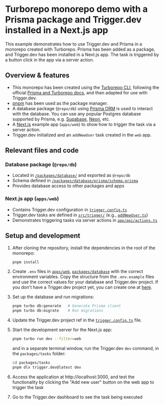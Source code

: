 # Turborepo monorepo demo with a Prisma package and Trigger.dev installed in a Next.js app

This example demonstrates how to use Trigger.dev and Prisma in a monorepo created with Turborepo. Prisma has been added as a package, and Trigger.dev has been installed in a Next.js app. The task is triggered by a button click in the app via a server action.

## Overview & features

- This monorepo has been created using the [Turborepo CLI](https://turbo.build/repo), following the official [Prisma and Turborepo docs](https://www.prisma.io/docs/guides/turborepo), and then adapted for use with Trigger.dev.
- [pnpm](https://pnpm.io/) has been used as the package manager.
- A database package (`@repo/db`) using [Prisma ORM](https://www.prisma.io/docs/orm/) is used to interact with the database. You can use any popular Postgres database supported by Prisma, e.g. [Supabase](https://supabase.com/), [Neon](https://neon.tech/), etc.
- A [Next.js](https://nextjs.org/) example app (`apps/web`) to show how to trigger the task via a server action.
- Trigger.dev initialized and an `addNewUser` task created in the `web` app.

## Relevant files and code

### Database package (`@repo/db`)

- Located in [`/packages/database/`](./packages/database/) and exported as `@repo/db`
- Schema defined in [`/packages/database/prisma/schema.prisma`](./packages/database/prisma/schema.prisma)
- Provides database access to other packages and apps

### Next.js app (`apps/web`)

- Contains Trigger.dev configuration in [`trigger.config.ts`](./apps/web/trigger.config.ts)
- Trigger.dev tasks are defined in [`src/trigger/`](./apps/web/src/trigger/) (e.g., [`addNewUser.ts`](./apps/web/src/trigger/addNewUser.ts))
- Demonstrates triggering tasks via server actions in [`app/api/actions.ts`](./apps/web/app/api/actions.ts)

## Setup and development

1. After cloning the repository, install the dependencies in the root of the monorepo:

   ```bash
   pnpm install
   ```

2. Create `.env` files in [`apps/web`](./apps/web), [`packages/database`](./packages/database) with the correct environment variables. Copy the structure from the `.env.example` files and use the correct values for your database and Trigger.dev project. If you don't have a Trigger.dev project yet, you can create one at [here](https://cloud.trigger.dev/).
3. Set up the database and run migrations:

   ```bash
   pnpm turbo db:generate   # Generate Prisma client
   pnpm turbo db:migrate    # Run migrations
   ```

4. Update the Trigger.dev project ref in the [`trigger.config.ts`](./apps/web/trigger.config.ts) file.

5. Start the development server for the Next.js app:

   ```bash
   pnpm turbo run dev --filter=web
   ```

   and in a separate terminal window, run the Trigger.dev `dev` command, in the `packages/tasks` folder:

   ```bash
   cd packages/tasks
   pnpm dlx trigger.dev@latest dev
   ```

6. Access the application at http://localhost:3000, and test the functionality by clicking the "Add new user" button on the web app to trigger the task
7. Go to the Trigger.dev dashboard to see the task being executed
